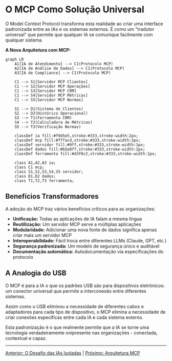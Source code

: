 # O MCP Como Solução Universal

O Model Context Protocol transforma esta realidade ao criar uma interface padronizada entre as IAs e os sistemas externos. É como um "tradutor universal" que permite que qualquer IA se comunique facilmente com qualquer sistema.

**A Nova Arquitetura com MCP:**

```mermaid
graph LR
    A1[IA de Atendimento] --> C1(Protocolo MCP)
    A2[IA de Análise de Dados] --> C1(Protocolo MCP)
    A3[IA de Compliance] --> C1(Protocolo MCP)

    C1 --> S1[Servidor MCP Clientes]
    C1 --> S2[Servidor MCP Operações]
    C1 --> S3[Servidor MCP CRM]
    C1 --> S4[Servidor MCP Métricas]
    C1 --> S5[Servidor MCP Normas]

    S1 --> D1(Sistema de Clientes)
    S2 --> D2(Histórico Operacional)
    S3 --> T1(Ferramenta CRM)
    S4 --> T2(Calculadora de Métricas)
    S5 --> T3(Verificação Normas)

    classDef ia fill:#f9d5e5,stroke:#333,stroke-width:2px;
    classDef mcp fill:#fffacd,stroke:#333,stroke-width:3px;
    classDef servidor fill:#9ff,stroke:#333,stroke-width:1px;
    classDef dados fill:#b5e8f7,stroke:#333,stroke-width:1px;
    classDef ferramenta fill:#d3f0c2,stroke:#333,stroke-width:1px;

    class A1,A2,A3 ia;
    class C1 mcp;
    class S1,S2,S3,S4,S5 servidor;
    class D1,D2 dados;
    class T1,T2,T3 ferramenta;
```

## Benefícios Transformadores

A adoção do MCP traz vários benefícios críticos para as organizações:

- **Unificação:** Todas as aplicações de IA falam a mesma língua
- **Reutilização:** Um servidor MCP serve a múltiplas aplicações
- **Modularidade:** Adicionar uma nova fonte de dados significa apenas criar mais um servidor MCP
- **Interoperabilidade:** Fácil troca entre diferentes LLMs (Claude, GPT, etc.)
- **Segurança padronizada:** Um modelo de segurança único e auditável
- **Documentação automática:** Autodocumentação via especificações do protocolo

## A Analogia do USB

O MCP é para a IA o que os padrões USB são para dispositivos eletrônicos: um conector universal que permite a interconexão entre diferentes sistemas.

Assim como o USB eliminou a necessidade de diferentes cabos e adaptadores para cada tipo de dispositivo, o MCP elimina a necessidade de criar conexões específicas entre cada IA e cada sistema externo.

Esta padronização é o que realmente permite que a IA se torne uma tecnologia verdadeiramente onipresente nas organizações - conectada, contextual e capaz.

---

[Anterior: O Desafio das IAs Isoladas](01-mcp-desafio-ias-isoladas.md) | [Próximo: Arquitetura MCP](03-mcp-arquitetura-mcp.md) 